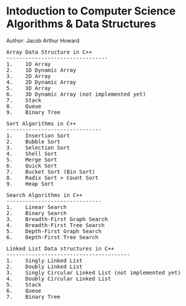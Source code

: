# Intoduction to Computer Science Algorithms & Data Structures
Author: Jacob Arthur Howard


<pre>Array Data Structure in C++
--------------------------------
1.    1D Array
2.    1D Dynamic Array
3.    2D Array
4.    2D Dynamic Array
5.    3D Array
6.    3D Dynamic Array (not implemented yet)
7.    Stack
8.    Queue
9.    Binary Tree
</pre>


<pre>Sort Algorithms in C++
------------------------------
1.    Insertion Sort
2.    Bubble Sort
3.    Selection Sort
4.    Shell Sort
5.    Merge Sort
6.    Quick Sort
7.    Bucket Sort (Bin Sort)
8.    Radix Sort + Count Sort
9.    Heap Sort
</pre>


<pre>Search Algorithms in C++
------------------------------
1.    Linear Search
2.    Binary Search
3.    Breadth-First Graph Search
4.    Breadth-First Tree Search
5.    Depth-First Graph Search
6.    Depth-First Tree Search
</pre>


<pre>Linked List Data structures in C++
---------------------------------------
1.    Singly Linked List
2.    Doubly Linked List
3.    Singly Circular Linked List (not implemented yet)
4.    Doubly Circular Linked List
5.    Stack
6.    Queue
7.    Binary Tree
</pre>
